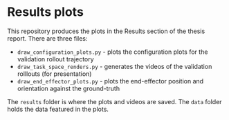 # Results plots

This repository produces the plots in the Results section of the thesis report.
There are three files:
* `draw_configuration_plots.py` - plots the configuration plots for the validation rollout trajectory
* `draw_task_space_renders.py` - generates the videos of the validation rolllouts (for presentation)
* `draw_end_effector_plots.py` - plots the end-effector position and orientation against the ground-truth

The `results` folder is where the plots and videos are saved. The `data` folder holds the data featured in the plots.